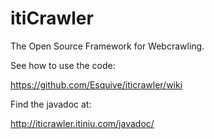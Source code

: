 itiCrawler
==========

The Open Source Framework for Webcrawling.

See how to use the code:

https://github.com/Esquive/iticrawler/wiki

Find the javadoc at: 

http://iticrawler.itiniu.com/javadoc/
